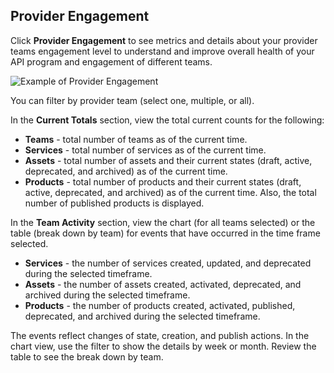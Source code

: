 ## Provider Engagement

Click **Provider Engagement** to see metrics and details about your provider teams engagement level to understand and improve overall health of your API program and engagement of different teams.

![Example of Provider Engagement](/Images/central/provider_engagement.png)

You can filter by provider team (select one, multiple, or all).

In the **Current Totals** section, view the total current counts for the following:

* **Teams** - total number of teams as of the current time.
* **Services** - total number of services as of the current time.
* **Assets** - total number of assets and their current states (draft, active, deprecated, and archived) as of the current time.
* **Products** - total number of products and their current states (draft, active, deprecated, and archived) as of the current time. Also, the total number of published products is displayed.

In the **Team Activity** section, view the chart (for all teams selected) or the table (break down by team) for events that have occurred in the time frame selected.

* **Services** - the number of services created, updated, and deprecated during the selected timeframe.
* **Assets** - the number of assets created, activated, deprecated, and archived during the selected timeframe.
* **Products** - the number of products created, activated, published, deprecated, and archived during the selected timeframe.

The events reflect changes of state, creation, and publish actions. In the chart view, use the filter to show the details by week or month. Review the table to see the break down by team.

